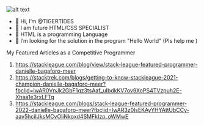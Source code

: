 ![alt text](https://www.codewars.com/users/TIGERTIDES/badges/large)

- 👋 Hi, I’m @TIGERTIDES
- 👀 I am future HTML/CSS SPECIALIST
- 🌱 HTML is a programming Language
- 💞️ I’m looking for the solution in the program "Hello World" (Pls help me )


My Featured Articles as a Competitive Programmer

1. https://stackleague.com/blog/view/stack-league-featured-programmer-danielle-bagaforo-meer
2. https://stacktrek.com/blogs/getting-to-know-stackleague-2021-champion-danielle-bagaforo-meer?fbclid=IwAR0VnJk2GbF1qz3tsAaf_uIbdkKV7ov9XoPS4TVzpuh2E-Xhaa1e3rxLFTg
3. https://stackleague.com/blogs/stack-league-featured-programmer-2022-danielle-bagaforo-meer?fbclid=IwAR3z0lsEKAyYHYAttUbCCy-aav5hciIJksMCvOliNkqxd4SMFkIzp_oWMwE
<!---
TIGERTIDES/TIGERTIDES is a ✨ special ✨ repository because its `README.md` (this file) appears on your GitHub profile.
You can click the Preview link to take a look at your changes.

--->
